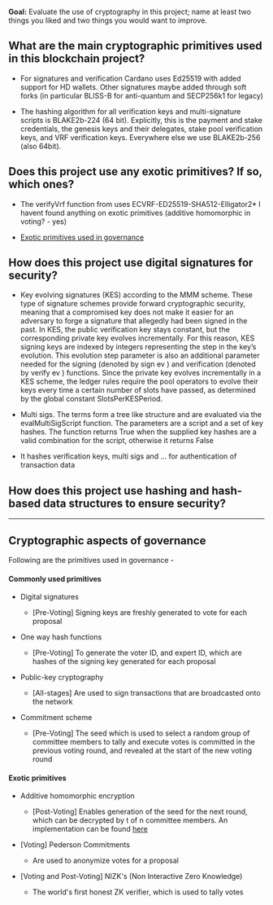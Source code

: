 **Goal:** Evaluate the use of cryptography in this project; name at least two things you liked and two things you would want to improve.

## What are the main cryptographic primitives used in this blockchain project?

* For signatures and verification Cardano uses Ed25519 with added support for HD wallets. Other signatures maybe added through soft forks (in particular BLISS-B for anti-quantum and SECP256k1 for legacy)

* The hashing algorithm for all verification keys and multi-signature scripts is BLAKE2b-224 (64 bit). Explicitly, this is the payment and stake credentials, the genesis keys and their delegates, stake pool verification keys, and VRF verification keys.
Everywhere else we use BLAKE2b-256 (also 64bit).



## Does this project use any exotic primitives?  If so, which ones?


* The verifyVrf function from uses ECVRF-ED25519-SHA512-Elligator2* I havent found anything on exotic primitives (additive homomorphic in voting? - yes)

* [Exotic primitives used in governance](#Cryptographic-aspects-of-governance)

## How does this project use digital signatures for security?
* Key evolving signatures (KES) according to the MMM scheme. These type of signature schemes provide forward cryptographic security, meaning that a compromised key does not make it easier for an adversary to forge a signature that allegedly had been signed in the past. In KES, the public verification key stays constant, but the corresponding private key evolves
incrementally. For this reason, KES signing keys are indexed by integers representing the step in
the key’s evolution. This evolution step parameter is also an additional parameter needed for
the signing (denoted by sign ev ) and verification (denoted by verify ev ) functions.
Since the private key evolves incrementally in a KES scheme, the ledger rules require the pool
operators to evolve their keys every time a certain number of slots have passed, as determined
by the global constant SlotsPerKESPeriod.

* Multi sigs. The terms form a tree like structure and are evaluated via the evalMultiSigScript function. The parameters are a script and a set of key hashes. The function returns True when the supplied key hashes are a valid combination for the script, otherwise it returns False



* It hashes verification keys, multi sigs and ... for authentication of transaction data
## How does this project use hashing and hash-based data structures to ensure security?



---


## Cryptographic aspects of governance

Following are the primitives used in governance - 


#### Commonly used primitives

- Digital signatures
  - [Pre-Voting] Signing keys are freshly generated to vote for each proposal 

- One way hash functions
  - [Pre-Voting] To generate the voter ID, and expert ID, which are hashes of the signing key generated for each proposal

- Public-key cryptography
  - [All-stages] Are used to sign transactions that are broadcasted onto the network
  
- Commitment scheme
  - [Pre-Voting] The seed which is used to select a random group of committee members to tally and execute votes is committed in the previous voting round, and revealed at the start of the new voting round



#### Exotic primitives

- Additive homomorphic encryption
  - [Post-Voting] Enables generation of the seed for the next round, which can be decrypted by t of n committee members. An implementation can be found [here](https://github.com/aistcrypt/Lifted-ElGamal)

- [Voting] Pederson Commitments
  - Are used to anonymize votes for a proposal

- [Voting and Post-Voting] NIZK's (Non Interactive Zero Knowledge)
  - The world's first honest ZK verifier, which is used to tally votes

